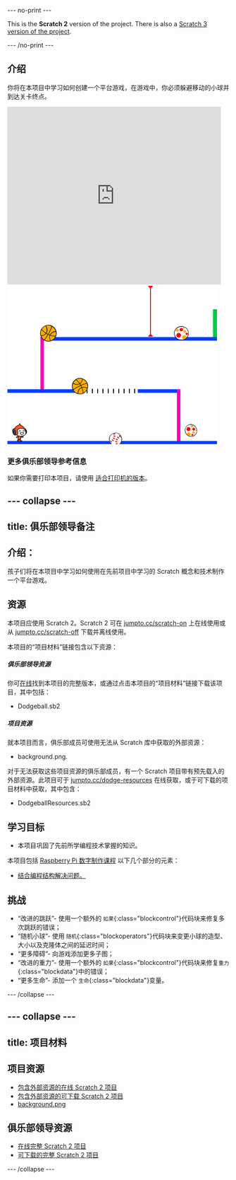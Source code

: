 --- no-print ---

This is the **Scratch 2** version of the project. There is also a [Scratch 3 version of the project](https://projects.raspberrypi.org/zh-CN/projects/dodgeball).

--- /no-print ---

## 介绍

你将在本项目中学习如何创建一个平台游戏，在游戏中，你必须躲避移动的小球并到达关卡终点。

<div class="scratch-preview">
  <iframe allowtransparency="true" width="485" height="402" src="https://scratch.mit.edu/projects/embed/39740618/?autostart=false" frameborder="0"></iframe>
  <img src="images/dodge-final.png">
</div>

### 更多俱乐部领导参考信息

如果你需要打印本项目，请使用 [适合打印机的版本](https://projects.raspberrypi.org/en/projects/dodgeball-scratch2/print)。


--- collapse ---
---
title: 俱乐部领导备注
---


## 介绍：
孩子们将在本项目中学习如何使用在先前项目中学习的 Scratch 概念和技术制作一个平台游戏。

## 资源
本项目应使用 Scratch 2。Scratch 2 可在 [jumpto.cc/scratch-on](http://jumpto.cc/scratch-on) 上在线使用或从 [jumpto.cc/scratch-off](http://jumpto.cc/scratch-off) 下载并离线使用。

本项目的“项目材料”链接包含以下资源：

##### 俱乐部领导资源

你可<a href="http://scratch.mit.edu/projects/39740618/#editor">在线</a>找到本项目的完整版本，或通过点击本项目的“项目材料”链接下载该项目，其中包括：

+ Dodgeball.sb2

##### 项目资源

就本项目而言，俱乐部成员可使用无法从 Scratch 库中获取的外部资源：

+ background.png.

对于无法获取这些项目资源的俱乐部成员，有一个 Scratch 项目带有预先载入的外部资源。此项目可于 [jumpto.cc/dodge-resources](http://jumpto.cc/dodge-resources) 在线获取，或于可下载的项目材料中获取，其中包含：

+ DodgeballResources.sb2 

## 学习目标
+ 本项目巩固了先前所学编程技术掌握的知识。

本项目包括 [Raspberry Pi 数字制作课程](http://rpf.io/curriculum) 以下几个部分的元素：

+ [结合编程结构解决问题。](https://www.raspberrypi.org/curriculum/programming/builder)

## 挑战
+ “改进的跳跃”- 使用一个额外的 `如果`{:class="blockcontrol"}代码块来修复多次跳跃的错误；
+ “随机小球”- 使用 `随机`{:class="blockoperators"}代码块来变更小球的造型、大小以及克隆体之间的延迟时间；
+ “更多障碍”- 向游戏添加更多子图；
+ “改进的重力”- 使用一个额外的 `如果`{:class="blockcontrol"}代码块来修复​`重力`{:class="blockdata"}中的错误；
+ “更多生命”- 添加一个 `生命`{:class="blockdata"}变量。



--- /collapse ---


--- collapse ---
---
title: 项目材料
---
## 项目资源
* [包含外部资源的在线 Scratch 2 项目](http://jumpto.cc/dodge-resources)
* [包含外部资源的可下载 Scratch 2 项目](resources/DodgeballResources.sb2)
* [background.png](resources/background.png)

## 俱乐部领导资源
* [在线完整 Scratch 2 项目](http://scratch.mit.edu/projects/39740618/#editor)
* [可下载的完整 Scratch 2 项目](resources/Dodgeball.sb2)

--- /collapse ---